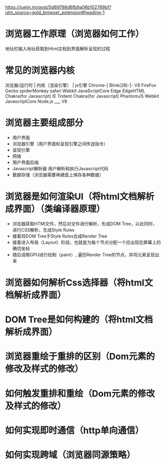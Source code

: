 https://juejin.im/post/5d89798d6fb9a06b102769b1?utm_source=gold_browser_extension#heading-1
# 浏览器工作原理（浏览器如何工作）
地址栏输入地址获取到Html文档到界面解析呈现的过程
# 常见的浏览器内核
浏览器/运行时 |  内核（渲染引擎） | js引擎
Chrome-| Blink(28)-|- V8
FireFox Gecko spiderMonkey
safari Webkit JavaScriptCore
Edge EdgeHTML Chakra(for Javascript)
IE Trident Chakra(for Javascript)
PhantomJS Webkit JavascriptCore
Node.js ___  V8

# 浏览器主要组成部分
- 用户界面
- 浏览器引擎（用户界面和呈现引擎之间传送指令）
- 呈现引擎
- 网络
- 用户界面后端
- Javascript解析器 用户解析和执行Javascript代码
- 数据存储（浏览器需要再硬盘上保存各种数据）

# 浏览器是如何渲染UI（将html文档解析成界面）（类编译器原理）
- 浏览器获取HTMl文件，然后对文件进行解析，形成DOM Tree，以此同时，进行CSS解析，生成Style Rules
- 接着将DOM Tree于Style Rules合成Render Tree
- 接着进入布局（Layout）阶段，也就是为每个节点分配一个应出现在屏幕上的确切坐标
- 随后调用GPU进行绘制（paint）, 遍历Render Tree的节点，并将元素呈现出来

# 浏览器如何解析Css选择器（将html文档解析成界面）
# DOM Tree是如何构建的（将html文档解析成界面）
# 浏览器重绘于重排的区别（Dom元素的修改及样式的修改）

# 如何触发重排和重绘（Dom元素的修改及样式的修改）

# 如何实现即时通信（http单向通信）
# 如何实现跨域（浏览器同源策略）